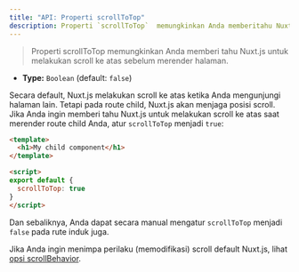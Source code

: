 ```yaml
---
title: "API: Properti scrollToTop"
description: Properti `scrollToTop`  memungkinkan Anda memberitahu Nuxt.js untuk menggulir (scroll) ke atas sebelum me-render halaman.
---
```


> Properti scrollToTop memungkinkan Anda memberi tahu Nuxt.js untuk melakukan scroll ke atas sebelum merender halaman.

- **Type:** `Boolean` (default: `false`)

Secara default, Nuxt.js melakukan scroll ke atas ketika Anda mengunjungi halaman lain. Tetapi pada route child, Nuxt.js akan menjaga posisi scroll. Jika Anda ingin memberi tahu Nuxt.js untuk melakukan scroll ke atas saat merender route child Anda, atur `scrollToTop` menjadi `true`:

```html
<template>
  <h1>My child component</h1>
</template>

<script>
export default {
  scrollToTop: true
}
</script>
```

Dan sebaliknya, Anda dapat secara manual mengatur `scrollToTop` menjadi `false` pada rute induk juga.

Jika Anda ingin menimpa perilaku (memodifikasi) scroll default Nuxt.js, lihat [opsi scrollBehavior](/api/configuration-router#scrollbehavior).
